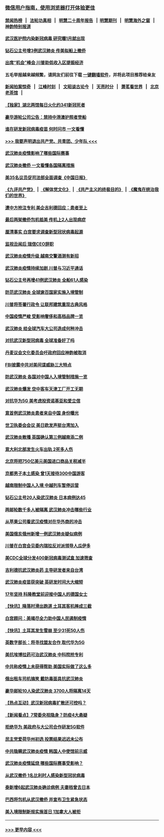 ### [微信用户指南，使用浏览器打开体验更佳](https://github.com/gfw-breaker/banned-news1/blob/master/indexes/wechat-guide.md?t=0)
#### [禁闻热榜](热点新闻.md?t=0)  &nbsp;&nbsp;|&nbsp;&nbsp; [法轮功真相](https://github.com/gfw-breaker/truth/blob/master/README.md?t=0) &nbsp;&nbsp;|&nbsp;&nbsp; [明慧二十周年报告](https://github.com/gfw-breaker/mh-reports/blob/master/README.md?t=0) &nbsp;&nbsp;|&nbsp;&nbsp;[明慧期刊](https://github.com/gfw-breaker/mh-qikan) &nbsp;&nbsp;|&nbsp;&nbsp; [明慧海外之窗](https://github.com/gfw-breaker/mh-news/blob/master/README.md?t=0) &nbsp;&nbsp;|&nbsp;&nbsp; [神韵特别报道](https://github.com/gfw-breaker/mh-news/blob/master/shenyun.md?t=0)
#### [武汉医护院内染新冠病毒 研究曝1月就出现](../pages/nsc418/n11852928.md?t=02081702) 
#### [钻石公主号增3例武汉肺炎 传美拟船上撤侨](../pages/nsc418/n11853240.md?t=02081702) 
#### [出席“机会”峰会 川普助低收入区提振经济](../pages/nsc418/n11853232.md?t=02081702) 
#### 五毛举报越来越频繁，请网友们前往下载 [一键翻墙软件](https://github.com/gfw-breaker/ssr-accounts)，并将此项目推荐给亲友
#### [新闻拍案惊奇](https://github.com/gfw-breaker/banned-news1/blob/master/pages/link4.md) &nbsp;&nbsp;|&nbsp;&nbsp; [江峰时刻](https://github.com/gfw-breaker/banned-news1/blob/master/pages/link4.md) &nbsp;&nbsp;|&nbsp;&nbsp; [文昭谈古论今](https://github.com/gfw-breaker/banned-news1/blob/master/pages/link4.md) &nbsp;&nbsp;|&nbsp;&nbsp; [天亮时分](https://github.com/gfw-breaker/banned-news1/blob/master/pages/link4.md) &nbsp;&nbsp;|&nbsp;&nbsp; [萧茗看世界](https://github.com/gfw-breaker/banned-news1/blob/master/pages/link4.md) &nbsp;&nbsp;|&nbsp;&nbsp; [北京老茶馆](https://github.com/gfw-breaker/banned-news1/blob/master/pages/link4.md) &nbsp;&nbsp;|&nbsp;&nbsp; 
#### [【独家】湖北两馆每日火化约341新冠死者](../pages/nsc418/n11845444.md?t=02081702) 
#### [豪华游轮公司公告：禁持中港澳护照者登船](../pages/nsc418/n11852761.md?t=02081702) 
#### [谁在研发新冠病毒疫苗 何时问市 一文看懂](../pages/nsc418/n11852840.md?t=02081702) 
#### [>>> 我要声明退出共产党、共青团、少年队 <<<](https://github.com/begood0513/goodnews/blob/master/quit/letter.md) 
#### [武汉肺炎疫情影响了哪些国际赛事](../pages/nsc418/n11852441.md?t=02081702) 
#### [武汉肺炎撤侨 一文看懂各国隔离措施](../pages/nsc418/n11844216.md?t=02081702) 
#### [美35名议员促司法部全面调查《中国日报》](../pages/nsc418/n11852435.md?t=02081702) 
#### [《九评共产党》](https://github.com/begood0513/9ping.md/blob/master/README.md) &nbsp;|&nbsp; [《解体党文化》](../../../../jtdwh.md/blob/master/README.md)  &nbsp;|&nbsp; [《共产主义的终极目的》](../../../../gczydzjmd.md/blob/master/README.md) &nbsp;|&nbsp; [《魔鬼在统治我们的世界》](../../../../mgztzwmdsj.md/blob/master/README.md) 
#### [遭中方抢注专利 美企吉利德回应：患者至上](../pages/nsc418/n11852037.md?t=02081702) 
#### [最后两架撤侨包机抵美 传机上2人出现病症](../pages/nsc418/n11852173.md?t=02081702) 
#### [厘清事实 白宫要求调查新型冠状病毒起源](../pages/nsc418/n11852106.md?t=02081702) 
#### [监视丑闻后 瑞信CEO辞职](../pages/nsc418/n11852127.md?t=02081702) 
#### [武汉肺炎疫情升级 越南交警酒测有新招](../pages/nsc418/n11851632.md?t=02081702) 
#### [武汉肺炎疫情持续加剧 川普与习近平通话](../pages/nsc418/n11851613.md?t=02081702) 
#### [钻石公主号再增41例武汉肺炎 全船61人感染](../pages/nsc418/n11850401.md?t=02081702) 
#### [防范武汉肺炎 全球逾百国家实施入境管制](../pages/nsc418/n11850557.md?t=02081702) 
#### [川普将签署行政令 让联邦建筑重现古典风格](../pages/nsc418/n11850654.md?t=02081702) 
#### [中国疫情严峻 受影响奢侈和高档品牌一览](../pages/nsc418/n11850319.md?t=02081702) 
#### [武汉肺炎 给全球汽车大公司造成何种冲击](../pages/nsc418/n11850056.md?t=02081702) 
#### [对抗武汉新型冠病毒 全球准备好了吗](../pages/nsc418/n11850142.md?t=02081702) 
#### [丹麦议会文化委员会吁政府回应神韵被取消](../pages/nsc418/n11849312.md?t=02081702) 
#### [FBI披露中共对美间谍威胁三大特点](../pages/nsc418/n11849700.md?t=02081702) 
#### [防武汉肺炎 各国对中国人入境管制措施一览](../pages/nsc418/n11838726.md?t=02081702) 
#### [武汉肺炎爆发 空中客车天津工厂开工无期](../pages/nsc418/n11849634.md?t=02081702) 
#### [对抗华为5G 美考虑投资诺基亚和爱立信](../pages/nsc418/n11849510.md?t=02081702) 
#### [意首例武汉肺炎患者来自中国 身份曝光](../pages/nsc418/n11849454.md?t=02081702) 
#### [世卫执委会会议 美日欧发声挺台湾加入](../pages/nsc418/n11849433.md?t=02081702) 
#### [武汉肺炎散播 英国确认第三例越南添二例](../pages/nsc418/n11849439.md?t=02081702) 
#### [意大利北部发生火车出轨 2死多人伤](../pages/nsc418/n11848999.md?t=02081702) 
#### [北京将把750亿美元美国进口商品关税减半](../pages/nsc418/n11848896.md?t=02081702) 
#### [京都男子本土感染 曾1天接待300中国游客](../pages/nsc418/n11848641.md?t=02081702) 
#### [越南限制中国人入境 中越列车暂停运营](../pages/nsc418/n11847844.md?t=02081702) 
#### [钻石公主号20人染武汉肺炎 日本病例达45](../pages/nsc418/n11847823.md?t=02081702) 
#### [两邮轮数千多人被隔离 武汉肺炎冲击哪些行业](../pages/nsc418/n11847456.md?t=02081702) 
#### [从苹果公司看武汉疫情对在华外商的冲击](../pages/nsc418/n11847586.md?t=02081702) 
#### [美国俄亥俄州新增一例武汉肺炎疑似病例](../pages/nsc418/n11847714.md?t=02081702) 
#### [川普在白宫会见委内瑞拉反对派领导人瓜伊多](../pages/nsc418/n11847391.md?t=02081702) 
#### [美CDC全球分发400新冠病毒测试盒 加速筛查](../pages/nsc418/n11847260.md?t=02081702) 
#### [吉利德抗武汉肺炎药 主导研发者来自台湾](../pages/nsc418/n11847064.md?t=02081702) 
#### [武汉肺炎疫苗获突破 英研发时间大大缩短](../pages/nsc418/n11846915.md?t=02081702) 
#### [17年坚持 科隆教堂前迎接中国人的德国女士](../pages/nsc418/n11846781.md?t=02081702) 
#### [【快讯】降落时滑出跑道 土耳其客机摔成三截](../pages/nsc418/n11847021.md?t=02081702) 
#### [白宫顾问：美竭尽全力助中国人民遏制疫情](../pages/nsc418/n11846756.md?t=02081702) 
#### [【快讯】土耳其发生雪崩 至少31死50人伤](../pages/nsc418/n11846680.md?t=02081702) 
#### [英数字部长：将寻找盟友合作 取代华为5G](../pages/nsc418/n11846485.md?t=02081702) 
#### [美抗埃博拉药可治武汉肺炎 中科院抢专利](../pages/nsc418/n11846409.md?t=02081702) 
#### [中共称疫情上未获得帮助 美国实际做了这么多](../pages/nsc418/n11846008.md?t=02081702) 
#### [俄出租车司机搞笑 戴防毒面具抗武汉肺炎](../pages/nsc418/n11845703.md?t=02081702) 
#### [豪华邮轮10人染武汉肺炎 3700人将隔离14天](../pages/nsc418/n11845543.md?t=02081702) 
#### [【热点互动】武汉新冠病毒扩散还可控吗？](../pages/nsc418/n11844750.md?t=02081702) 
#### [【新闻看点】7常委央视隐身？防疫4大悬疑](../pages/nsc418/n11844611.md?t=02081702) 
#### [拒绝华为 美政府与大公司合作研发5G软件](../pages/nsc418/n11844625.md?t=02081702) 
#### [民主党爱荷华州初选 投票结果迟迟未公布](../pages/nsc418/n11844207.md?t=02081702) 
#### [中共隐瞒武汉肺炎疫情 韩国人中使馆前示威](../pages/nsc418/n11844084.md?t=02081702) 
#### [武汉肺炎疫情延烧 哪些国际赛事受影响？](../pages/nsc418/n11843958.md?t=02081702) 
#### [从武汉撤侨 1名比利时人感染新型冠状病毒](../pages/nsc418/n11843977.md?t=02081702) 
#### [泰新增6起武汉肺炎确诊病例 夫妻档曾去日本](../pages/nsc418/n11843900.md?t=02081702) 
#### [巴西将包机从武汉撤侨 并宣布卫生紧急状态](../pages/nsc418/n11843418.md?t=02081702) 
#### [美入境限制新规实施首日 1加拿大人被拒](../pages/nsc418/n11843058.md?t=02081702) 

----
#### [ >>> 更早内容 <<< ](../indexes/nsc418-earlier.md)
